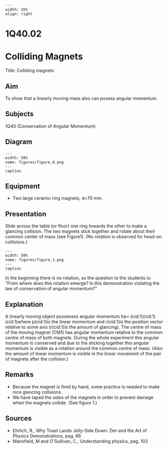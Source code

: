 
```{figure} /figures/busy.png
---
width: 35%
align: right
```
# 1Q40.02 
  # Colliding Magnets 
  Title: Colliding magnets    
  
## Aim   
 To show that a linearly moving mass also can posess angular momentum.    
  
## Subjects   
 1Q40 (Conservation of Angular Momentum)   
  
## Diagram   
   
```{figure} figures/figure_0.png  
---  
width: 50%  
name: figures/figure_0.png  
---  
caption  
``` 
      
  
## Equipment   
 
 *  Two large ceramic ring magnets, d=70 mm.
     
  
## Presentation   
 Slide across the table (or floor) one ring towards the other to make a glancing collision. The two magnets stick together and rotate about their common center of mass (see Figure1). (No rotation is observed for head-on collisions.)    
```{figure} figures/figure_1.png  
---  
width: 50%  
name: figures/figure_1.png  
---  
caption  
``` 
 In the beginning there is no rotation, so the question to the students is: "From where does this rotation emerge? Is this demonstration violating the law of conservation of angular momentum?"    
  
## Explanation   
 A linearly moving object possesses angular momentum lrp=·(cid:1)(cid:1)(cid:1)where p(cid:1)is the linear momentum and r(cid:1)is the position vector relative to some axis (r(cid:1)is the amount of glancing). The centre of mass of the moving magnet (CM1) has angular momentum relative to the common centre of mass of both magnets. During the whole experiment this angular momentum is conserved and due to the sticking together this angular momentum is visible as a rotation around the common centre of mass. (Also the amount of linear momentum is visible in the linear movement of the pair of magnets after the collision.)    
  
## Remarks   
 
 *  Because the magnet is fired by hand, some practice is needed to make nice glancing collisions. 
 *  We have taped the sides of the magnets in order to prevent damage when the magnets collide. (See figure 1.)
   
  
## Sources   
 
 *  Ehrlich, R., Why Toast Lands Jelly-Side Down: Zen and the Art of Physics Demonstrations, pag. 66 
 *  Mansfield, M and O'Sullivan, C., Understanding physics, pag. 103
  